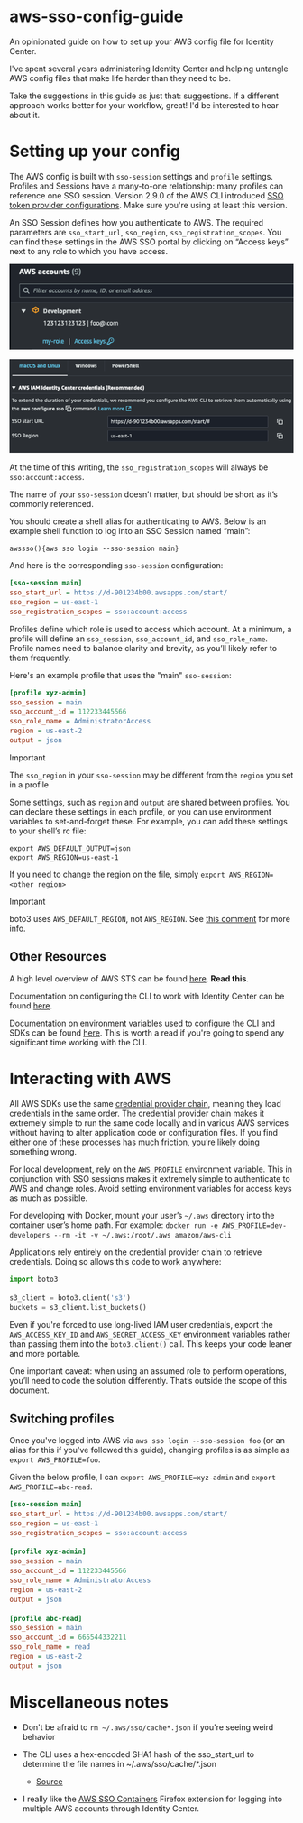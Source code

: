 # aws-sso-config-guide
An opinionated guide on how to set up your AWS config file for Identity Center.

I've spent several years administering Identity Center and helping untangle AWS config files that make life harder than they need to be.

Take the suggestions in this guide as just that: suggestions. If a different approach works better for your workflow, great! I'd be interested to hear about it. 

# Setting up your config

The AWS config is built with `sso-session` settings and `profile` settings. Profiles and Sessions have a many-to-one relationship: many profiles can reference one SSO session. Version 2.9.0 of the AWS CLI introduced [SSO token provider configurations](https://docs.aws.amazon.com/sdkref/latest/guide/feature-sso-credentials.html#sso-token-config). Make sure you're using at least this version. 

An SSO Session defines how you authenticate to AWS. The required parameters are `sso_start_url`, `sso_region`, `sso_registration_scopes`. You can find these settings in the AWS SSO portal by clicking on “Access keys” next to any role to which you have access.

![step0.png](img/config/step0.png)

![step1.png](img/config/step1.png)

At the time of this writing, the `sso_registration_scopes` will always be `sso:account:access`. 

The name of your `sso-session` doesn’t matter, but should be short as it’s commonly referenced.

You should create a shell alias for authenticating to AWS. Below is an example shell function to log into an SSO Session named “main”:

```shell
awssso(){aws sso login --sso-session main}
```

And here is the corresponding `sso-session` configuration:

```ini
[sso-session main]
sso_start_url = https://d-901234b00.awsapps.com/start/
sso_region = us-east-1
sso_registration_scopes = sso:account:access
```

Profiles define which role is used to access which account. At a minimum, a profile will define an `sso_session`, `sso_account_id`, and `sso_role_name`. Profile names need to balance clarity and brevity, as you’ll likely refer to them frequently.

Here's an example profile that uses the "main" `sso-session`:

```ini
[profile xyz-admin]
sso_session = main
sso_account_id = 112233445566
sso_role_name = AdministratorAccess
region = us-east-2
output = json
```

> [!IMPORTANT]
> The `sso_region` in your `sso-session` may be different from the `region` you set in a profile

Some settings, such as `region` and `output` are shared between profiles. You can declare these settings in each profile, or you can use environment variables to set-and-forget these. For example, you can add these settings to your shell’s rc file:

```shell
export AWS_DEFAULT_OUTPUT=json
export AWS_REGION=us-east-1
```

If you need to change the region on the file, simply `export AWS_REGION=<other region>`

>[!IMPORTANT]
> boto3 uses `AWS_DEFAULT_REGION`, not `AWS_REGION`. See [this comment](https://github.com/boto/boto3/issues/3620#issuecomment-1462661383) for more info.

## Other Resources
A high level overview of AWS STS can be found [here](https://docs.aws.amazon.com/IAM/latest/UserGuide/id_credentials_temp.html). **Read this**.

Documentation on configuring the CLI to work with Identity Center can be found [here](https://docs.aws.amazon.com/cli/latest/userguide/cli-configure-sso.html). 

Documentation on environment variables used to configure the CLI and SDKs can be found [here](https://docs.aws.amazon.com/cli/v1/userguide/cli-configure-envvars.html). This is worth a read if you're going to spend any significant time working with the CLI.

# Interacting with AWS

All AWS SDKs use the same [credential provider chain](https://docs.aws.amazon.com/sdkref/latest/guide/standardized-credentials.html), meaning they load credentials in the same order. The credential provider chain makes it extremely simple to run the same code locally and in various AWS services without having to alter application code or configuration files. If you find either one of these processes has much friction, you’re likely doing something wrong.

For local development, rely on the `AWS_PROFILE` environment variable. This in conjunction with SSO sessions makes it extremely simple to authenticate to AWS and change roles. Avoid setting environment variables for access keys as much as possible.

For developing with Docker, mount your user’s `~/.aws` directory into the container user’s home path. For example: `docker run -e AWS_PROFILE=dev-developers --rm -it -v ~/.aws:/root/.aws amazon/aws-cli` 

Applications rely entirely on the credential provider chain to retrieve credentials. Doing so allows this code to work anywhere:

```python
import boto3

s3_client = boto3.client('s3')
buckets = s3_client.list_buckets()
```

Even if you're forced to use long-lived IAM user credentials, export the `AWS_ACCESS_KEY_ID` and `AWS_SECRET_ACCESS_KEY` environment variables rather than passing them into the `boto3.client()` call. This keeps your code leaner and more portable. 

One important caveat: when using an assumed role to perform operations, you’ll need to code the solution differently. That’s outside the scope of this document.

## Switching profiles

Once you've logged into AWS via `aws sso login --sso-session foo` (or an alias for this if you've followed this guide), changing profiles is as simple as `export AWS_PROFILE=foo`.

Given the below profile, I can `export AWS_PROFILE=xyz-admin` and `export AWS_PROFILE=abc-read`.

```ini
[sso-session main]
sso_start_url = https://d-901234b00.awsapps.com/start/
sso_region = us-east-1
sso_registration_scopes = sso:account:access

[profile xyz-admin]
sso_session = main
sso_account_id = 112233445566
sso_role_name = AdministratorAccess
region = us-east-2
output = json

[profile abc-read]
sso_session = main
sso_account_id = 665544332211
sso_role_name = read
region = us-east-2
output = json
```

# Miscellaneous notes

- Don't be afraid to `rm ~/.aws/sso/cache*.json` if you're seeing weird behavior 

- The CLI uses a hex-encoded SHA1 hash of the sso_start_url to determine the file names in ~/.aws/sso/cache/*.json
  - [Source](https://github.com/aws/aws-sdk-go-v2/blob/d7a7f5a021d5f64882fc1e219bd12725d9b75d41/credentials/ssocreds/sso_cached_token.go#L21-L41)

- I really like the [AWS SSO Containers](https://addons.mozilla.org/en-US/firefox/addon/aws-sso-containers/) Firefox extension for logging into multiple AWS accounts through Identity Center.
